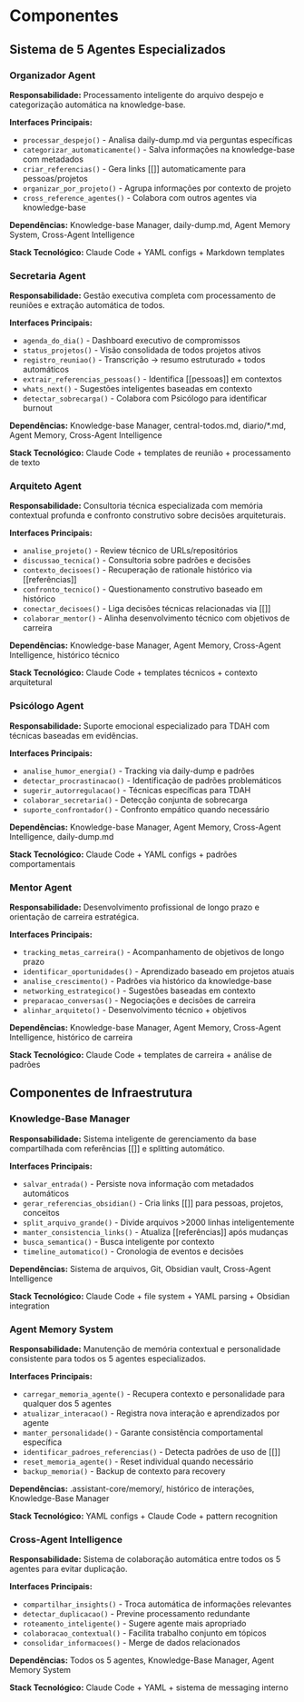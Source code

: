 # Componentes

## Sistema de 5 Agentes Especializados

### Organizador Agent

**Responsabilidade:** Processamento inteligente do arquivo despejo e categorização automática na knowledge-base.

**Interfaces Principais:**
- `processar_despejo()` - Analisa daily-dump.md via perguntas específicas
- `categorizar_automaticamente()` - Salva informações na knowledge-base com metadados
- `criar_referencias()` - Gera links [[]] automaticamente para pessoas/projetos
- `organizar_por_projeto()` - Agrupa informações por contexto de projeto
- `cross_reference_agentes()` - Colabora com outros agentes via knowledge-base

**Dependências:** Knowledge-base Manager, daily-dump.md, Agent Memory System, Cross-Agent Intelligence

**Stack Tecnológico:** Claude Code + YAML configs + Markdown templates

### Secretaria Agent

**Responsabilidade:** Gestão executiva completa com processamento de reuniões e extração automática de todos.

**Interfaces Principais:**
- `agenda_do_dia()` - Dashboard executivo de compromissos
- `status_projetos()` - Visão consolidada de todos projetos ativos
- `registro_reuniao()` - Transcrição → resumo estruturado + todos automáticos
- `extrair_referencias_pessoas()` - Identifica [[pessoas]] em contextos
- `whats_next()` - Sugestões inteligentes baseadas em contexto
- `detectar_sobrecarga()` - Colabora com Psicólogo para identificar burnout

**Dependências:** Knowledge-base Manager, central-todos.md, diario/*.md, Agent Memory, Cross-Agent Intelligence

**Stack Tecnológico:** Claude Code + templates de reunião + processamento de texto

### Arquiteto Agent

**Responsabilidade:** Consultoria técnica especializada com memória contextual profunda e confronto construtivo sobre decisões arquiteturais.

**Interfaces Principais:**
- `analise_projeto()` - Review técnico de URLs/repositórios
- `discussao_tecnica()` - Consultoria sobre padrões e decisões
- `contexto_decisoes()` - Recuperação de rationale histórico via [[referências]]
- `confronto_tecnico()` - Questionamento construtivo baseado em histórico
- `conectar_decisoes()` - Liga decisões técnicas relacionadas via [[]]
- `colaborar_mentor()` - Alinha desenvolvimento técnico com objetivos de carreira

**Dependências:** Knowledge-base Manager, Agent Memory, Cross-Agent Intelligence, histórico técnico

**Stack Tecnológico:** Claude Code + templates técnicos + contexto arquitetural

### Psicólogo Agent

**Responsabilidade:** Suporte emocional especializado para TDAH com técnicas baseadas em evidências.

**Interfaces Principais:**
- `analise_humor_energia()` - Tracking via daily-dump e padrões
- `detectar_procrastinacao()` - Identificação de padrões problemáticos
- `sugerir_autorregulacao()` - Técnicas específicas para TDAH
- `colaborar_secretaria()` - Detecção conjunta de sobrecarga
- `suporte_confrontador()` - Confronto empático quando necessário

**Dependências:** Knowledge-base Manager, Agent Memory, Cross-Agent Intelligence, daily-dump.md

**Stack Tecnológico:** Claude Code + YAML configs + padrões comportamentais

### Mentor Agent

**Responsabilidade:** Desenvolvimento profissional de longo prazo e orientação de carreira estratégica.

**Interfaces Principais:**
- `tracking_metas_carreira()` - Acompanhamento de objetivos de longo prazo
- `identificar_oportunidades()` - Aprendizado baseado em projetos atuais
- `analise_crescimento()` - Padrões via histórico da knowledge-base
- `networking_estrategico()` - Sugestões baseadas em contexto
- `preparacao_conversas()` - Negociações e decisões de carreira
- `alinhar_arquiteto()` - Desenvolvimento técnico + objetivos

**Dependências:** Knowledge-base Manager, Agent Memory, Cross-Agent Intelligence, histórico de carreira

**Stack Tecnológico:** Claude Code + templates de carreira + análise de padrões

## Componentes de Infraestrutura

### Knowledge-Base Manager

**Responsabilidade:** Sistema inteligente de gerenciamento da base compartilhada com referências [[]] e splitting automático.

**Interfaces Principais:**
- `salvar_entrada()` - Persiste nova informação com metadados automáticos
- `gerar_referencias_obsidian()` - Cria links [[]] para pessoas, projetos, conceitos
- `split_arquivo_grande()` - Divide arquivos >2000 linhas inteligentemente
- `manter_consistencia_links()` - Atualiza [[referências]] após mudanças
- `busca_semantica()` - Busca inteligente por contexto
- `timeline_automatico()` - Cronologia de eventos e decisões

**Dependências:** Sistema de arquivos, Git, Obsidian vault, Cross-Agent Intelligence

**Stack Tecnológico:** Claude Code + file system + YAML parsing + Obsidian integration

### Agent Memory System

**Responsabilidade:** Manutenção de memória contextual e personalidade consistente para todos os 5 agentes especializados.

**Interfaces Principais:**
- `carregar_memoria_agente()` - Recupera contexto e personalidade para qualquer dos 5 agentes
- `atualizar_interacao()` - Registra nova interação e aprendizados por agente
- `manter_personalidade()` - Garante consistência comportamental específica
- `identificar_padroes_referencias()` - Detecta padrões de uso de [[]]
- `reset_memoria_agente()` - Reset individual quando necessário
- `backup_memoria()` - Backup de contexto para recovery

**Dependências:** .assistant-core/memory/, histórico de interações, Knowledge-Base Manager

**Stack Tecnológico:** YAML configs + Claude Code + pattern recognition

### Cross-Agent Intelligence

**Responsabilidade:** Sistema de colaboração automática entre todos os 5 agentes para evitar duplicação.

**Interfaces Principais:**
- `compartilhar_insights()` - Troca automática de informações relevantes
- `detectar_duplicacao()` - Previne processamento redundante
- `roteamento_inteligente()` - Sugere agente mais apropriado
- `colaboracao_contextual()` - Facilita trabalho conjunto em tópicos
- `consolidar_informacoes()` - Merge de dados relacionados

**Dependências:** Todos os 5 agentes, Knowledge-Base Manager, Agent Memory System

**Stack Tecnológico:** Claude Code + YAML + sistema de messaging interno
